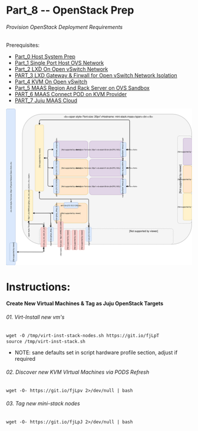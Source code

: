 # Part_8 -- OpenStack Prep
###### Provision OpenStack Deployment Requirements

Prerequisites:
- [Part_0 Host System Prep]
- [Part_1 Single Port Host OVS Network]
- [Part_2 LXD On Open vSwitch Network]
- [PART_3 LXD Gateway & Firwall for Open vSwitch Network Isolation]
- [Part_4 KVM On Open vSwitch]
- [Part_5 MAAS Region And Rack Server on OVS Sandbox]
- [PART_6 MAAS Connect POD on KVM Provider]
- [PART_7 Juju MAAS Cloud]

![CCIO Hypervisor - OpenStack Prep](https://github.com/KathrynMorgan/mini-stack/blob/master/8_OpenStack_Prep/web/drawio/OpenStack-Prep.svg)

# Instructions:
#### Create New Virtual Machines & Tag as Juju OpenStack Targets
###### 01. Virt-Install new vm's
```
wget -O /tmp/virt-inst-stack-nodes.sh https://git.io/fjLpT
source /tmp/virt-inst-stack.sh
```
  * NOTE: sane defaults set in script hardware profile section, adjust if required

###### 02. Discover new KVM VIrtual Machines via PODS Refresh
```
wget -O- https://git.io/fjLpv 2>/dev/null | bash
```

###### 03. Tag new mini-stack nodes
```
wget -O- https://git.io/fjLpJ 2>/dev/null | bash
```

<!-- Markdown link & img dfn's -->
[Part_0 Host System Prep]: https://github.com/KathrynMorgan/mini-stack/tree/master/0_Host_System_Prep
[Part_1 Single Port Host OVS Network]: https://github.com/KathrynMorgan/mini-stack/tree/master/1_Single_Port_Host-Open_vSwitch_Network_Configuration
[Part_2 LXD On Open vSwitch Network]: https://github.com/KathrynMorgan/mini-stack/tree/master/2_LXD-On-OVS
[PART_3 LXD Gateway & Firwall for Open vSwitch Network Isolation]: https://github.com/KathrynMorgan/mini-stack/tree/master/3_LXD_Network_Gateway
[Part_4 KVM On Open vSwitch]: https://github.com/KathrynMorgan/mini-stack/tree/master/4_KVM_On_Open_vSwitch
[Part_5 MAAS Region And Rack Server on OVS Sandbox]: https://github.com/KathrynMorgan/mini-stack/tree/master/5_MAAS-Rack_And_Region_Ctl-On-Open_vSwitch
[PART_6 MAAS Connect POD on KVM Provider]: https://github.com/KathrynMorgan/mini-stack/tree/master/6_MAAS-Connect_POD_KVM-Provider
[PART_7 Juju MAAS Cloud]: https://github.com/KathrynMorgan/mini-stack/tree/master/7_Juju_MAAS_Cloud
[PART_8 OpenStack Prep]: https://github.com/KathrynMorgan/mini-stack/tree/master/8_OpenStack_Prep
